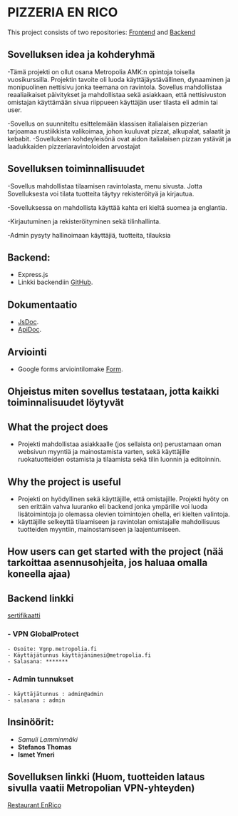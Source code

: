 # PIZZERIA EN RICO

This project consists of two repositories: [Frontend](https://github.com/SamuliLam/webproject-pizzeria) and [Backend](https://github.com/SamuliLam/restaurant-backend)

## Sovelluksen idea ja kohderyhmä
  
  -Tämä projekti on ollut osana Metropolia AMK:n opintoja toisella vuosikurssilla. Projektin tavoite oli luoda käyttäjäystävällinen, dynaaminen ja monipuolinen nettisivu jonka teemana on ravintola. Sovellus mahdollistaa     
   reaaliaikaiset päivitykset ja mahdollistaa sekä asiakkaan, että nettisivuston omistajan käyttämään sivua riippueen käyttäjän user tilasta eli admin tai user.

  -Sovellus on suunniteltu esittelemään klassisen italialaisen pizzerian tarjoamaa rustiikkista valikoimaa, johon kuuluvat pizzat, alkupalat, salaatit ja kebabit.​
  -Sovelluksen kohdeyleisönä ovat aidon italialaisen pizzan ystävät ja laadukkaiden pizzeriaravintoloiden arvostajat
  
## Sovelluksen toiminnallisuudet
  
  -Sovellus mahdollistaa tilaamisen ravintolasta, menu sivusta. Jotta Sovelluksesta voi tilata tuotteita täytyy rekisteröityä ja kirjautua. ​
  
  -Sovelluksessa on mahdollista käyttää kahta eri kieltä suomea ja englantia.​
  
  -Kirjautuminen ja rekisteröityminen sekä tilinhallinta.
  
  -Admin pysyty hallinoimaan käyttäjiä, tuotteita, tilauksia 

## Backend:
  - Express.js
  - Linkki backendiin [GitHub](https://github.com/SamuliLam/restaurant-backend/tree/master).

## Dokumentaatio
  - [JsDoc](https://users.metropolia.fi/~ismety/js/RavintolaProjekti/jsdoc/out/).
  - [ApiDoc](https://users.metropolia.fi/~stefanot/ravintola/apidoc/apiDoc.html).

## Arviointi
  - Google forms arviointilomake [Form](https://docs.google.com/forms/d/e/1FAIpQLSf7uOY3-H_FKjQRg45jCyiq8mieoM5Ek93nM9pjTg2STNXu1Q/viewform).
## Ohjeistus miten sovellus testataan, jotta kaikki toiminnalisuudet löytyvät
  

## What the project does
  
  - Projekti mahdollistaa asiakkaalle (jos sellaista on) perustamaan oman websivun myyntiä ja mainostamista varten, sekä käyttäjille ruokatuotteiden ostamista ja tilaamista sekä tilin luonnin ja editoinnin.

## Why the project is useful
  
  - Projekti on hyödyllinen sekä käyttäjille, että omistajille. Projekti hyöty on sen erittäin vahva luuranko eli backend jonka ympärille voi luoda lisätoimintoja jo olemassa olevien toimintojen ohella, eri kielten valintoja.
  - käyttäjille selkeyttä tilaamiseen ja ravintolan omistajalle mahdollisuus tuotteiden myyntiin, mainostamiseen ja laajentumiseen.

## How users can get started with the project (nää tarkoittaa asennusohjeita, jos haluaa omalla koneella ajaa)
  ## Backend linkki
[sertifikaatti](https://10.120.32.55/app/)


  ### - VPN GlobalProtect
    - Osoite: Vgnp.metropolia.fi
    - Käyttäjätunnus käyttäjänimesi@metropolia.fi
    - Salasana: *******

  ### - Admin tunnukset
    - käyttäjätunnus : admin@admin
    - salasana : admin
  
## Insinöörit:

  - *Samuli Lamminmäki*
  - **Stefanos Thomas**
  - **Ismet Ymeri**
## Sovelluksen linkki (Huom, tuotteiden lataus sivulla vaatii Metropolian VPN-yhteyden)
  [Restaurant EnRico](https://users.metropolia.fi/~stefanot/ravintola/en/)
